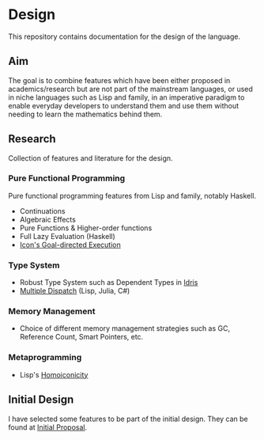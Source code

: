 # Design
This repository contains documentation for the design of the language.
## Aim
The goal is to combine features which have been either proposed in academics/research but are not 
part of the mainstream languages, or used in niche languages such as Lisp and family, in an imperative
paradigm to enable everyday developers to understand them and use them without needing to learn the 
mathematics behind them.

## Research
Collection of features and literature for the design.

### Pure Functional Programming
Pure functional programming features from Lisp and family, notably Haskell.

- Continuations
- Algebraic Effects
- Pure Functions & Higher-order functions
- Full Lazy Evaluation (Haskell)
- [Icon's Goal-directed Execution](https://en.wikipedia.org/wiki/Icon_(programming_language)#Goal-directed_execution)

### Type System
- Robust Type System such as Dependent Types in [Idris](https://www.idris-lang.org/)
- [Multiple Dispatch](https://en.wikipedia.org/wiki/Multiple_dispatch) (Lisp, Julia, C#)


### Memory Management

- Choice of different memory management strategies such as GC, Reference Count, Smart Pointers, etc.

### Metaprogramming
- Lisp's [Homoiconicity](https://en.wikipedia.org/wiki/Homoiconicity)


## Initial Design
I have selected some features to be part of the initial design. They can be found at 
[Initial Proposal](/Proposals/Initial.md).